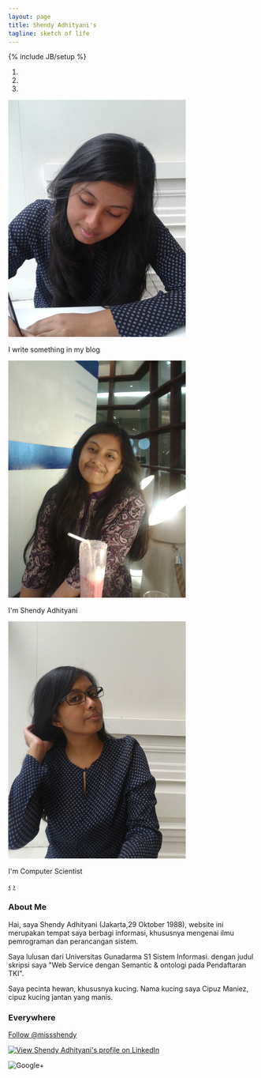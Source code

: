 ```yaml
---
layout: page
title: Shendy Adhityani's
tagline: sketch of life
---
```

{% include JB/setup %}

<div class="row">
  <div class="span4">
    <div id="slider" class="carousel slide">
      <ol class="carousel-indicators">
        <li data-target="#slider" data-slide-to="0" class="active"></li>
        <li data-target="#slider" data-slide-to="1"></li>
        <li data-target="#slider" data-slide-to="2"></li>
      </ol>
      <div class="carousel-inner">
        <div class="active item">
          <img src="/assets/photos/1.png" alt="1">
          <div class="carousel-caption">
            <p>I write something in my blog</p>
          </div>
        </div>
        <div class="item">
          <img src="/assets/photos/2.png" alt="2">
          <div class="carousel-caption">
            <p>I'm Shendy Adhityani</p>
          </div>
        </div>
        <div class="item">
          <img src="/assets/photos/3.png" alt="3">
          <div class="carousel-caption">
            <p>I'm Computer Scientist</p>
          </div>
        </div>
      </div>
      <a class="carousel-control left" href="#slider" data-slide="prev">&lsaquo;</a>
      <a class="carousel-control right" href="#slider" data-slide="next">&rsaquo;</a>
    </div>
  </div>
  <div class="span4">
    <h3>About Me</h3>
    <p>Hai, saya Shendy Adhityani (Jakarta,29 Oktober 1988), website ini merupakan tempat saya berbagi informasi, khususnya mengenai ilmu pemrograman dan perancangan sistem.</p>
    <p>Saya lulusan dari Universitas Gunadarma S1 Sistem Informasi. dengan judul skripsi saya "Web Service dengan Semantic &amp; ontologi pada Pendaftaran TKI".</p>
    <p>Saya pecinta hewan, khususnya kucing. Nama kucing saya Cipuz Maniez, cipuz kucing jantan yang manis.</p>
  </div>
  <div class="span2">
    <h3>Everywhere</h3>
    <p>
      <a href="https://twitter.com/missshendy" class="twitter-follow-button" data-show-count="false" data-lang="en">Follow @missshendy</a>
      <script>!function(d,s,id){var js,fjs=d.getElementsByTagName(s)[0];if(!d.getElementById(id)){js=d.createElement(s);js.id=id;js.src="//platform.twitter.com/widgets.js";fjs.parentNode.insertBefore(js,fjs);}}(document,"script","twitter-wjs");</script>
    </p>
    <p>
      <a href="http://id.linkedin.com/pub/shendy-adhityani/3b/4ba/a97/">
          <img src="http://www.linkedin.com/img/webpromo/btn_myprofile_160x33.png" width="160" height="33" border="0" alt="View Shendy Adhityani's profile on LinkedIn">
      </a>
      <!-- <iframe src="//www.facebook.com/plugins/follow.php?href=https%3A%2F%2Fwww.facebook.com%2Fshendy.adit&amp;layout=button_count&amp;show_faces=false&amp;colorscheme=light&amp;font=segoe+ui&amp;width=450&amp;height=21" scrolling="no" frameborder="0" style="border:none; overflow:hidden; width:450px; height:21px;" allowTransparency="true"></iframe> -->
    </p>
    <p>
      <!-- Place this code where you want the badge to render. -->
      <a href="//plus.google.com/111128202033491991799?prsrc=3"
         rel="publisher" target="_top" style="text-decoration:none;">
      <img src="//ssl.gstatic.com/images/icons/gplus-32.png" alt="Google+" style="border:0;width:32px;height:32px;"/>
      </a>
    </p>
  </div>
</div>
<!-- 
Read [Jekyll Quick Start](http://jekyllbootstrap.com/usage/jekyll-quick-start.html)

Complete usage and documentation available at: [Jekyll Bootstrap](http://jekyllbootstrap.com)

## Update Author Attributes

In `_config.yml` remember to specify your own data:
    
    title : My Blog =)
    
    author :
      name : Name Lastname
      email : blah@email.test
      github : username
      twitter : username

The theme should reference these variables whenever needed.
    
## Sample Posts

This blog contains sample posts which help stage pages and blog data.
When you don't need the samples anymore just delete the `_posts/core-samples` folder.

    $ rm -rf _posts/core-samples

Here's a sample "posts list".

<ul class="posts">
  {% for post in site.posts %}
    <li><span>{{ post.date | date_to_string }}</span> &raquo; <a href="{{ BASE_PATH }}{{ post.url }}">{{ post.title }}</a></li>
  {% endfor %}
</ul>

## To-Do

This theme is still unfinished. If you'd like to be added as a contributor, [please fork](http://github.com/plusjade/jekyll-bootstrap)!
We need to clean up the themes, make theme usage guides with theme-specific markup examples.


 -->